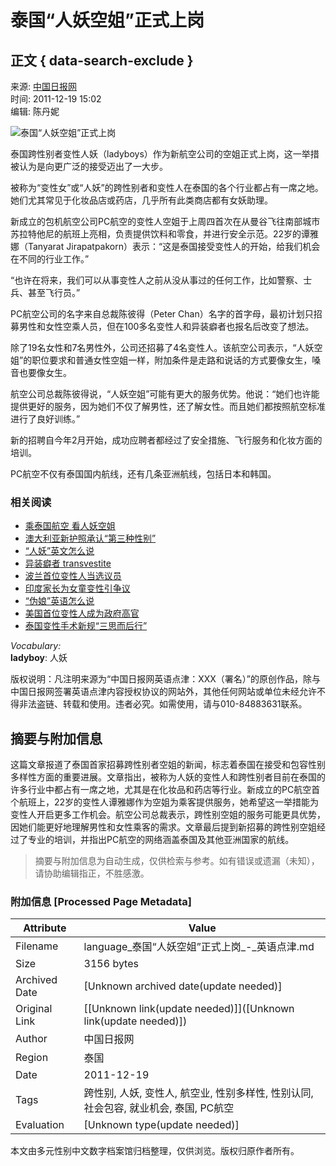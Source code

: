 # 泰国“人妖空姐”正式上岗

## 正文 { data-search-exclude }


来源: [中国日报网](http://www.chinadaily.com.cn/)  
时间: 2011-12-19 15:02  
编辑: 陈丹妮  

![泰国“人妖空姐”正式上岗](http://www.chinadaily.com.cn/image_lt/2012lt/logo-nav.jpg)

泰国跨性别者变性人妖（ladyboys）作为新航空公司的空姐正式上岗，这一举措被认为是向更广泛的接受迈出了一大步。

被称为“变性女”或“人妖”的跨性别者和变性人在泰国的各个行业都占有一席之地。她们尤其常见于化妆品店或药店，几乎所有此类商店都有女妖助理。

新成立的包机航空公司PC航空的变性人空姐于上周四首次在从曼谷飞往南部城市苏拉特他尼的航班上亮相，负责提供饮料和零食，并进行安全示范。22岁的谭雅娜（Tanyarat Jirapatpakorn）表示：“这是泰国接受变性人的开始，给我们机会在不同的行业工作。”

“也许在将来，我们可以从事变性人之前从没从事过的任何工作，比如警察、士兵、甚至飞行员。”

PC航空公司的名字来自总裁陈彼得（Peter Chan）名字的首字母，最初计划只招募男性和女性空乘人员，但在100多名变性人和异装癖者也报名后改变了想法。

除了19名女性和7名男性外，公司还招募了4名变性人。该航空公司表示，“人妖空姐”的职位要求和普通女性空姐一样，附加条件是走路和说话的方式要像女生，嗓音也要像女生。

航空公司总裁陈彼得说，“人妖空姐”可能有更大的服务优势。他说：“她们也许能提供更好的服务，因为她们不仅了解男性，还了解女性。而且她们都按照航空标准进行了良好训练。”

新的招聘自今年2月开始，成功应聘者都经过了安全措施、飞行服务和化妆方面的培训。

PC航空不仅有泰国国内航线，还有几条亚洲航线，包括日本和韩国。

### 相关阅读
- [乘泰国航空 看人妖空姐](../../2011-01/28/content_11935928.htm)
- [澳大利亚新护照承认“第三种性别”](../../2011-09/16/content_13722249.htm)
- [“人妖”英文怎么说](../../2011-02/12/content_11990964.htm)
- [异装癖者 transvestite](../../2009-11/10/content_8943297.htm)
- [波兰首位变性人当选议员](../../2011-10/12/content_13878163.htm)
- [印度家长为女童变性引争议](../../2011-06/28/content_12796022.htm)
- [“伪娘”英语怎么说](../../../2011cpc/2010-05/17/content_12097073.htm)
- [美国首位变性人成为政府高官](../../2010-01/06/content_9274264.htm)
- [泰国变性手术新规“三思而后行”](../../2009-11/27/content_9064849.htm)

_Vocabulary:_  
**ladyboy**: 人妖

版权说明：凡注明来源为“中国日报网英语点津：XXX（署名）”的原创作品，除与中国日报网签署英语点津内容授权协议的网站外，其他任何网站或单位未经允许不得非法盗链、转载和使用。违者必究。如需使用，请与010-84883631联系。
<!-- tcd_original_link https://language.chinadaily.com.cn/news/2011-12/19/content_14288558.htm -->


## 摘要与附加信息

<!-- tcd_abstract -->
这篇文章报道了泰国首家招募跨性别者空姐的新闻，标志着泰国在接受和包容性别多样性方面的重要进展。文章指出，被称为人妖的变性人和跨性别者目前在泰国的许多行业中都占有一席之地，尤其是在化妆品和药店等行业。新成立的PC航空首个航班上，22岁的变性人谭雅娜作为空姐为乘客提供服务，她希望这一举措能为变性人开启更多工作机会。航空公司总裁表示，跨性别空姐的服务可能更具优势，因她们能更好地理解男性和女性乘客的需求。文章最后提到新招募的跨性别空姐经过了专业的培训，并指出PC航空的网络涵盖泰国及其他亚洲国家的航线。
<!-- tcd_abstract_end -->

> 摘要与附加信息为自动生成，仅供检索与参考。如有错误或遗漏（未知），请协助编辑指正，不胜感激。

### 附加信息 [Processed Page Metadata]

| Attribute       | Value                                  |
|-----------------|----------------------------------------|
| Filename        | language_泰国“人妖空姐”正式上岗_-_英语点津.md                             |
| Size            | 3156 bytes                           |
| Archived Date   | [Unknown archived date(update needed)]                             |
| Original Link   | [[Unknown link(update needed)]]([Unknown link(update needed)])                       |
| Author          | 中国日报网                               |
| Region          | 泰国                               |
| Date            | 2011-12-19                                 |
| Tags            | 跨性别, 人妖, 变性人, 航空业, 性别多样性, 性别认同, 社会包容, 就业机会, 泰国, PC航空                                 |
| Evaluation            | [Unknown type(update needed)]                                 |
<!-- tcd_table_end -->

本文由多元性别中文数字档案馆归档整理，仅供浏览。版权归原作者所有。
